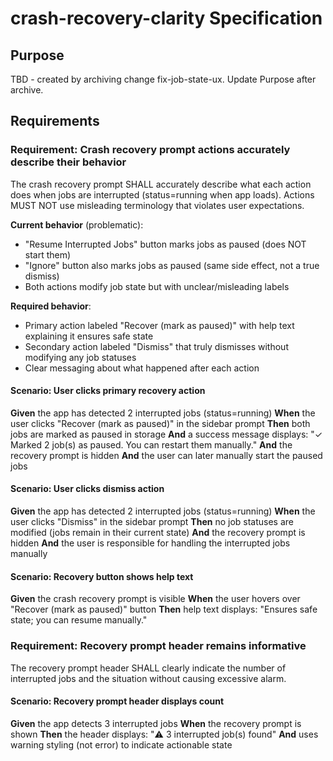 # crash-recovery-clarity Specification

## Purpose
TBD - created by archiving change fix-job-state-ux. Update Purpose after archive.
## Requirements
### Requirement: Crash recovery prompt actions accurately describe their behavior

The crash recovery prompt SHALL accurately describe what each action does when jobs are interrupted (status=running when app loads). Actions MUST NOT use misleading terminology that violates user expectations.

**Current behavior** (problematic):
- "Resume Interrupted Jobs" button marks jobs as paused (does NOT start them)
- "Ignore" button also marks jobs as paused (same side effect, not a true dismiss)
- Both actions modify job state but with unclear/misleading labels

**Required behavior**:
- Primary action labeled "Recover (mark as paused)" with help text explaining it ensures safe state
- Secondary action labeled "Dismiss" that truly dismisses without modifying any job statuses
- Clear messaging about what happened after each action

#### Scenario: User clicks primary recovery action

**Given** the app has detected 2 interrupted jobs (status=running)
**When** the user clicks "Recover (mark as paused)" in the sidebar prompt
**Then** both jobs are marked as paused in storage
**And** a success message displays: "✓ Marked 2 job(s) as paused. You can restart them manually."
**And** the recovery prompt is hidden
**And** the user can later manually start the paused jobs

#### Scenario: User clicks dismiss action

**Given** the app has detected 2 interrupted jobs (status=running)
**When** the user clicks "Dismiss" in the sidebar prompt
**Then** no job statuses are modified (jobs remain in their current state)
**And** the recovery prompt is hidden
**And** the user is responsible for handling the interrupted jobs manually

#### Scenario: Recovery button shows help text

**Given** the crash recovery prompt is visible
**When** the user hovers over "Recover (mark as paused)" button
**Then** help text displays: "Ensures safe state; you can resume manually."

### Requirement: Recovery prompt header remains informative

The recovery prompt header SHALL clearly indicate the number of interrupted jobs and the situation without causing excessive alarm.

#### Scenario: Recovery prompt header displays count

**Given** the app detects 3 interrupted jobs
**When** the recovery prompt is shown
**Then** the header displays: "⚠️ 3 interrupted job(s) found"
**And** uses warning styling (not error) to indicate actionable state

